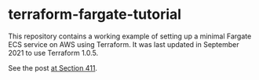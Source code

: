 # terraform-fargate-tutorial

This repository contains a working example of setting up a minimal Fargate ECS service on AWS using Terraform. It was last updated in September 2021 to use Terraform 1.0.5.

See the post [at Section 411](https://section411.com/2019/07/hello-world/).
